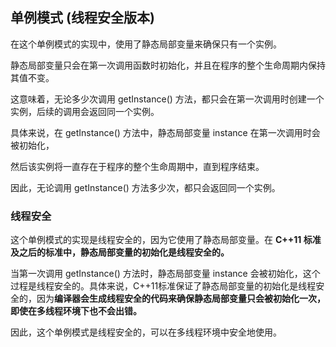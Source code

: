 ## 单例模式 (线程安全版本)


在这个单例模式的实现中，使用了静态局部变量来确保只有一个实例。
 

静态局部变量只会在第一次调用函数时初始化，并且在程序的整个生命周期内保持其值不变。

这意味着，无论多少次调用 getInstance() 方法，都只会在第一次调用时创建一个实例，后续的调用会返回同一个实例。

 

具体来说，在 getInstance() 方法中，静态局部变量 instance 在第一次调用时会被初始化，

然后该实例将一直存在于程序的整个生命周期中，直到程序结束。

因此，无论调用 getInstance() 方法多少次，都只会返回同一个实例。

### 线程安全 
这个单例模式的实现是线程安全的，因为它使用了静态局部变量。在 **C++11 标准及之后的标准中，静态局部变量的初始化是线程安全的。**

当第一次调用 getInstance() 方法时，静态局部变量 instance 会被初始化，这个过程是线程安全的。具体来说，C++11标准保证了静态局部变量的初始化是线程安全的，因为**编译器会生成线程安全的代码来确保静态局部变量只会被初始化一次，即使在多线程环境下也不会出错。**

因此，这个单例模式是线程安全的，可以在多线程环境中安全地使用。



